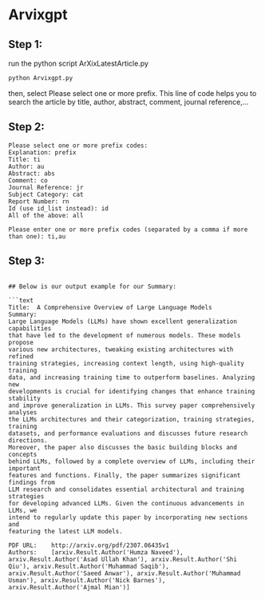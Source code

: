 # Arvixgpt

## Step 1:

run the python script ArXixLatestArticle.py

```python
python Arvixgpt.py
```

then, select Please select one or more prefix. This line of code helps you to
search the article by title, author, abstract, comment, journal reference,...

## Step 2:

```text
Please select one or more prefix codes:
Explanation: prefix
Title: ti
Author: au
Abstract: abs
Comment: co
Journal Reference: jr
Subject Category: cat
Report Number: rn
Id (use id_list instead): id
All of the above: all

Please enter one or more prefix codes (separated by a comma if more than one): ti,au

```

## Step 3:

````text

## Below is our output example for our Summary:

```text
Title:	A Comprehensive Overview of Large Language Models
Summary:
Large Language Models (LLMs) have shown excellent generalization capabilities
that have led to the development of numerous models. These models propose
various new architectures, tweaking existing architectures with refined
training strategies, increasing context length, using high-quality training
data, and increasing training time to outperform baselines. Analyzing new
developments is crucial for identifying changes that enhance training stability
and improve generalization in LLMs. This survey paper comprehensively analyses
the LLMs architectures and their categorization, training strategies, training
datasets, and performance evaluations and discusses future research directions.
Moreover, the paper also discusses the basic building blocks and concepts
behind LLMs, followed by a complete overview of LLMs, including their important
features and functions. Finally, the paper summarizes significant findings from
LLM research and consolidates essential architectural and training strategies
for developing advanced LLMs. Given the continuous advancements in LLMs, we
intend to regularly update this paper by incorporating new sections and
featuring the latest LLM models.

PDF URL:	http://arxiv.org/pdf/2307.06435v1
Authors:	[arxiv.Result.Author('Humza Naveed'), arxiv.Result.Author('Asad Ullah Khan'), arxiv.Result.Author('Shi Qiu'), arxiv.Result.Author('Muhammad Saqib'), arxiv.Result.Author('Saeed Anwar'), arxiv.Result.Author('Muhammad Usman'), arxiv.Result.Author('Nick Barnes'), arxiv.Result.Author('Ajmal Mian')]
````
